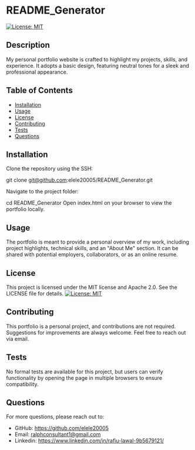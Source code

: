 
# README_Generator

[![License: MIT](https://img.shields.io/badge/License-MIT-yellow.svg)](https://opensource.org/licenses/MIT) 

## Description
My personal portfolio website is crafted to highlight my projects, skills, and experience. It adopts a basic design, featuring neutral tones for a sleek and professional appearance. 

## Table of Contents
- [Installation](#installation)
- [Usage](#usage)
- [License](#license)
- [Contributing](#contributing)
- [Tests](#tests)
- [Questions](#questions)

## Installation
Clone the repository using the SSH:

git clone git@github.com:elele20005/README_Generator.git

Navigate to the project folder: 

cd README_Generator Open index.html on your browser to view the portfolio locally.

## Usage
The portfolio is meant to provide a personal overview of my work, including project highlights, technical skills, and an "About Me" section. It can be shared with potential employers, collaborators, or as an online resume.

## License
This project is licensed under the MIT license and Apache 2.0. See the LICENSE file for details.
[![License: MIT](https://img.shields.io/badge/License-MIT-yellow.svg)](https://opensource.org/licenses/MIT)

## Contributing
This portfolio is a personal project, and contributions are not required.  Suggestions for improvements are always welcome. Feel free to reach out via email.

## Tests
No formal tests are available for this project, but users can verify functionality by opening the page in multiple browsers to ensure compatibility.

## Questions
For more questions, please reach out to:
- GitHub: https://github.com/elele20005
- Email: ralphconsultant1@gmail.com
- Linkedin: https://www.linkedin.com/in/rafiu-lawal-9b5679121/
